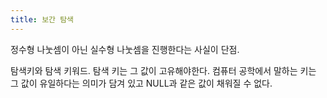 ```yaml
---
title: 보간 탐색
---
```


정수형 나눗셈이 아닌 실수형 나눗셈을 진행한다는 사실이 단점.

탐색키와 탐색 키워드. 탐색 키는 그 값이 고유해야한다. 컴퓨터 공학에서 말하는 키는 그 값이 유일하다는
의미가 담겨 있고 NULL과 같은 값이 채워질 수 없다.
